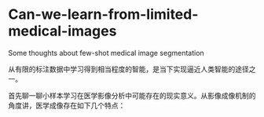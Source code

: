 # Can-we-learn-from-limited-medical-images
Some thoughts about few-shot medical image segmentation


从有限的标注数据中学习得到相当程度的智能，是当下实现逼近人类智能的途径之一。

首先聊一聊小样本学习在医学影像分析中可能存在的现实意义。从影像成像机制的角度讲，医学成像存在如下几个特点：
